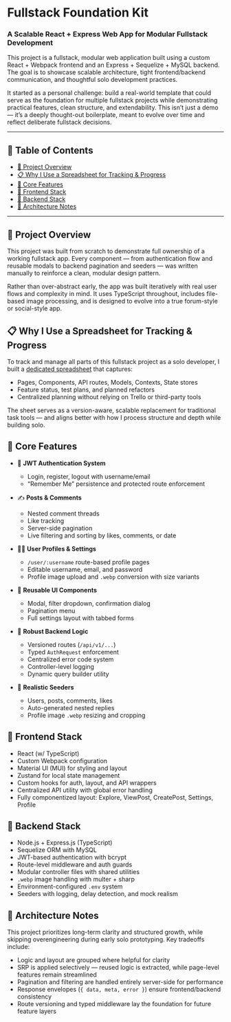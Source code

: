 # Fullstack Foundation Kit
### A Scalable React + Express Web App for Modular Fullstack Development
This project is a fullstack, modular web application built using a custom React + Webpack frontend and an Express + Sequelize + MySQL backend. The goal is to showcase scalable architecture, tight frontend/backend communication, and thoughtful solo development practices.

It started as a personal challenge: build a real-world template that could serve as the foundation for multiple fullstack projects while demonstrating practical features, clean structure, and extendability. This isn’t just a demo — it’s a deeply thought-out boilerplate, meant to evolve over time and reflect deliberate fullstack decisions.


---


## 📑 Table of Contents
- [🚀 Project Overview](#aproject-overview)
- [📋 Why I Use a Spreadsheet for Tracking & Progress](#why-i-use-spreadsheets)
- [🧱 Core Features](#core-features)
- [🎨 Frontend Stack](#frontend-stack)
- [🔐 Backend Stack](#backend-stack)
- [🧠 Architecture Notes](#architecture-notes)


---


## 🚀 Project Overview <a name="project-overview"></a>
This project was built from scratch to demonstrate full ownership of a working fullstack app. Every component — from authentication flow and reusable modals to backend pagination and seeders — was written manually to reinforce a clean, modular design pattern.

Rather than over-abstract early, the app was built iteratively with real user flows and complexity in mind. It uses TypeScript throughout, includes file-based image processing, and is designed to evolve into a true forum-style or social-style app.


## 📋 Why I Use a Spreadsheet for Tracking & Progress <a name="why-i-use-spreadsheets"></a>
To track and manage all parts of this fullstack project as a solo developer, I built a [dedicated spreadsheet](https://docs.google.com/spreadsheets/d/1U4YSO7CYDS4sMRZwCkI9x56IB4E8e_7q37nFvdIfYUA/edit?usp=sharing) that captures:

- Pages, Components, API routes, Models, Contexts, State stores
- Feature status, test plans, and planned refactors
- Centralized planning without relying on Trello or third-party tools

The sheet serves as a version-aware, scalable replacement for traditional task tools — and aligns better with how I process structure and depth while building solo.


## 🧱 Core Features <a name="core-features"></a>
- 🔐 **JWT Authentication System**
  - Login, register, logout with username/email
  - “Remember Me” persistence and protected route enforcement

- ✍️ **Posts & Comments**
  - Nested comment threads
  - Like tracking
  - Server-side pagination
  - Live filtering and sorting by likes, comments, or date

- 🙋‍♂️ **User Profiles & Settings**
  - `/user/:username` route-based profile pages
  - Editable username, email, and password
  - Profile image upload and `.webp` conversion with size variants

- 🧩 **Reusable UI Components**
  - Modal, filter dropdown, confirmation dialog
  - Pagination menu
  - Full settings layout with tabbed forms

- 🧪 **Robust Backend Logic**
  - Versioned routes (`/api/v1/...`)
  - Typed `AuthRequest` enforcement
  - Centralized error code system
  - Controller-level logging
  - Dynamic query builder utility

- 🌱 **Realistic Seeders**
  - Users, posts, comments, likes
  - Auto-generated nested replies
  - Profile image `.webp` resizing and cropping


## 🎨 Frontend Stack <a name="frontend-stack"></a>
- React (w/ TypeScript)
- Custom Webpack configuration
- Material UI (MUI) for styling and layout
- Zustand for local state management
- Custom hooks for auth, layout, and API wrappers
- Centralized API utility with global error handling
- Fully componentized layout: Explore, ViewPost, CreatePost, Settings, Profile


## 🔐 Backend Stack <a name="backend-stack"></a>
- Node.js + Express.js (TypeScript)
- Sequelize ORM with MySQL
- JWT-based authentication with bcrypt
- Route-level middleware and auth guards
- Modular controller files with shared utilities
- `.webp` image handling with multer + sharp
- Environment-configured `.env` system
- Seeders with logging, delay detection, and mock realism


## 🧠 Architecture Notes <a name="architecture-notes"></a>
This project prioritizes long-term clarity and structured growth, while skipping overengineering during early solo prototyping. Key tradeoffs include:

- Logic and layout are grouped where helpful for clarity
- SRP is applied selectively — reused logic is extracted, while page-level features remain streamlined
- Pagination and filtering are handled entirely server-side for performance
- Response envelopes (`{ data, meta, error }`) ensure frontend/backend consistency
- Route versioning and typed middleware lay the foundation for future feature layers

